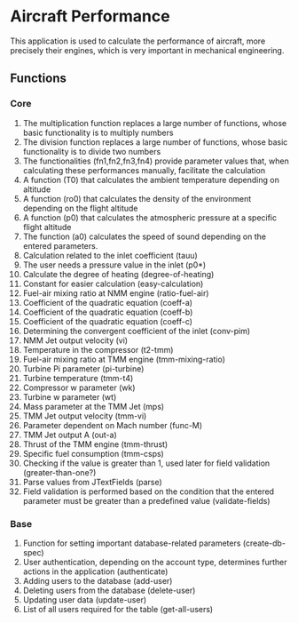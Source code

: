 # Aircraft Performance

This application is used to calculate the performance of aircraft, more precisely their engines, which is very important in mechanical engineering.

## Functions

### Core

1. The multiplication function replaces a large number of functions, whose basic functionality is to multiply numbers
2. The division function replaces a large number of functions, whose basic functionality is to divide two numbers
3. The functionalities (fn1,fn2,fn3,fn4) provide parameter values that, when calculating these performances manually, facilitate the calculation
4. A function (T0) that calculates the ambient temperature depending on altitude
5. A function (ro0) that calculates the density of the environment depending on the flight altitude
6. A function (p0) that calculates the atmospheric pressure at a specific flight altitude
7. The function (a0) calculates the speed of sound depending on the entered parameters.
8. Calculation related to the inlet coefficient (tauu)
9. The user needs a pressure value in the inlet (p0*)
10. Calculate the degree of heating (degree-of-heating)
11. Constant for easier calculation (easy-calculation)
12. Fuel-air mixing ratio at NMM engine (ratio-fuel-air)
13. Coefficient of the quadratic equation (coeff-a)
14. Coefficient of the quadratic equation (coeff-b)
15. Coefficient of the quadratic equation (coeff-c)
16. Determining the convergent coefficient of the inlet (conv-pim)
17. NMM Jet output velocity (vi)
18. Temperature in the compressor (t2-tmm)
19. Fuel-air mixing ratio at TMM engine (tmm-mixing-ratio)
20. Turbine Pi parameter (pi-turbine)
21. Turbine temperature (tmm-t4)
22. Compressor w parameter (wk)
23. Turbine w parameter (wt)
24. Mass parameter at the TMM Jet (mps)
25. TMM Jet output velocity (tmm-vi)
26. Parameter dependent on Mach number (func-M)
27. TMM Jet output A (out-a)
28. Thrust of the TMM engine (tmm-thrust)
29. Specific fuel consumption (tmm-csps)
30. Checking if the value is greater than 1, used later for field validation (greater-than-one?)
31. Parse values from JTextFields (parse)
32. Field validation is performed based on the condition that the entered parameter must be greater than a predefined value (validate-fields)

### Base

1. Function for setting important database-related parameters (create-db-spec)
2. User authentication, depending on the account type, determines further actions in the application (authenticate)
3. Adding users to the database (add-user)
4. Deleting users from the database (delete-user)
5. Updating user data (update-user)
6. List of all users required for the table (get-all-users)

